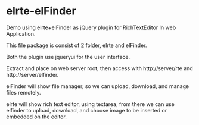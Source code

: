 elrte-elFinder
==============

Demo using elrte+elFinder as jQuery plugin for RichTextEditor In web Application.

This file package is consist of 2 folder, elrte and elFinder.

Both the plugin use jqueryui for the user interface.

Extract and place on web server root, then access with http://server/rte and http://server/elfinder.

elFinder will show file manager, so we can upload, download, and manage files remotely.

elrte will show rich text editor, using textarea, from there we can use elfinder to upload, download, and choose image to be inserted or embedded on the editor.

